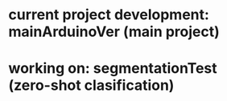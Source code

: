 # current project development: mainArduinoVer (main project)
# working on: segmentationTest (zero-shot clasification)
